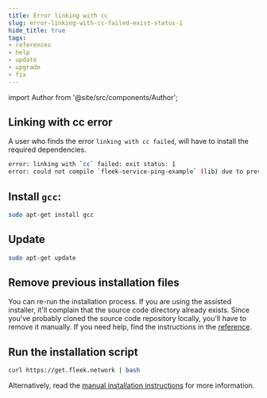 ```yaml
---
title: Error linking with cc
slug: error-linking-with-cc-failed-exist-status-1
hide_title: true
tags:
- references
- help
- update
- upgrade
- fix
---
```


<!--
  The following import is intentional (see partial <CheckoutCommitWarning />)
-->
import Author from '@site/src/components/Author';

## Linking with cc error

A user who finds the error `linking with cc failed`, will have to install the required dependencies.

```sh
error: linking with `cc` failed: exit status: 1
error: could not compile `fleek-service-ping-example` (lib) due to previous error
```

## Install `gcc`:

```sh
sudo apt-get install gcc
```

## Update

```sh
sudo apt-get update
```

## Remove previous installation files

You can re-run the installation process. If you are using the assisted installer, it'll complain that the source code directory already exists. Since you've probably cloned the source code repository locally, you'll have to remove it manually. If you need help, find the instructions in the [reference](/references/Lightning%20CLI/uninstall-lightning-cli).

## Run the installation script

```sh
curl https://get.fleek.network | bash
```

Alternatively, read the [manual installation instructions](/docs/node/install#manual-installation) for more information.

<Author
    name="Helder Oliveira"
    image="https://github.com/heldrida.png"
    title="Software Developer + DX"
    url="https://github.com/heldrida"
/>
